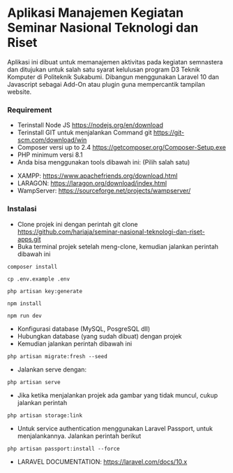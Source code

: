 # Aplikasi Manajemen Kegiatan Seminar Nasional Teknologi dan Riset

Aplikasi ini dibuat untuk memanajemen aktivitas pada kegiatan semnastera dan ditujukan untuk salah satu syarat kelulusan program D3 Teknik Komputer di Politeknik Sukabumi.
Dibangun menggunakan Laravel 10 dan Javascript sebagai Add-On atau plugin guna mempercantik tampilan website.

### Requirement

-   Terinstall Node JS https://nodejs.org/en/download
-   Terinstall GIT untuk menjalankan Command git https://git-scm.com/download/win
-   Composer versi up to 2.4 https://getcomposer.org/Composer-Setup.exe
-   PHP minimum versi 8.1
-   Anda bisa menggunakan tools dibawah ini: (Pilih salah satu)

*   XAMPP: https://www.apachefriends.org/download.html
*   LARAGON: https://laragon.org/download/index.html
*   WampServer: https://sourceforge.net/projects/wampserver/

### Instalasi

-   Clone projek ini dengan perintah git clone https://github.com/hariaja/seminar-nasional-teknologi-dan-riset-apps.git
-   Buka terminal projek setelah meng-clone, kemudian jalankan perintah dibawah ini

```
composer install
```

```
cp .env.example .env
```

```
php artisan key:generate
```

```
npm install
```

```
npm run dev
```

-   Konfigurasi database (MySQL, PosgreSQL dll)
-   Hubungkan database (yang sudah dibuat) dengan projek
-   Kemudian jalankan perintah dibawah ini

```
php artisan migrate:fresh --seed
```

-   Jalankan serve dengan:

```
php artisan serve
```

-   Jika ketika menjalankan projek ada gambar yang tidak muncul, cukup jalankan perintah

```
php artisan storage:link
```

-   Untuk service authentication menggunakan Laravel Passport, untuk menjalankannya. Jalankan perintah berikut

```
php artisan passport:install --force
```

-   LARAVEL DOCUMENTATION: https://laravel.com/docs/10.x
